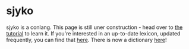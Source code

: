 # sjyko

sjyko is a conlang. This page is still uner construction - head over to [the tutorial](/tutorial) to learn it. If you're interested in an up-to-date lexicon, updated 
frequently, you can find that [here](/lexicon).
There is now a dictionary [here](https://dictionary.sugarfi.repl.co/)!


